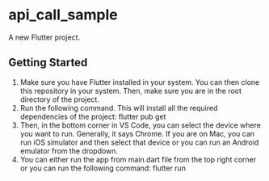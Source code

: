 # api_call_sample

A new Flutter project.

## Getting Started

1. Make sure you have Flutter installed in your system. You can then clone this repository in your system. Then, make sure you are in the root directory of the project.
2. Run the following command. This will install all the required dependencies of the project:
   flutter pub get
3. Then, in the bottom corner in VS Code, you can select the device where you want to run. Generally, it says Chrome. If you are on Mac, you can run iOS simulator and then select that device or you can run an Android emulator from the dropdown.
4. You can either run the app from main.dart file from the top right corner or you can run the following command:
   flutter run
